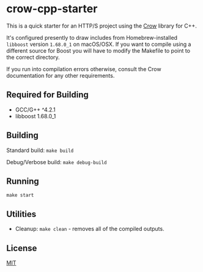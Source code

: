 # crow-cpp-starter

This is a quick starter for an HTTP/S project using the [Crow](https://github.com/ipkn/crow) library for C++.

It's configured presently to draw includes from Homebrew-installed `libboost` version `1.68.0_1` on macOS/OSX. If you want
to compile using a different source for Boost you will have to modify the Makefile to point to the correct
directory.

If you run into compilation errors otherwise, consult the Crow documentation for any other requirements.

## Required for Building

* GCC/G++ ^4.2.1
* libboost 1.68.0_1

## Building

Standard build:
`make build`

Debug/Verbose build:
`make debug-build`

## Running

`make start`

## Utilities

* Cleanup: `make clean` - removes all of the compiled outputs.

## License

[MIT](/LICENSE)
